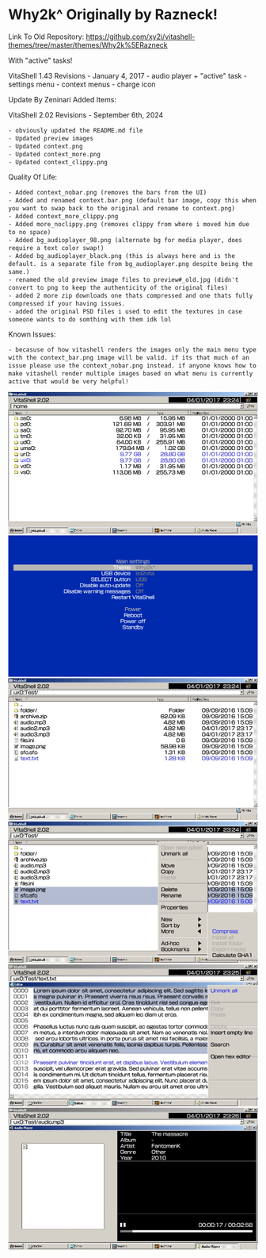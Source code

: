 # Why2k^ Originally by Razneck!

Link To Old Repository: https://github.com/xy2i/vitashell-themes/tree/master/themes/Why2k%5ERazneck

With "active" tasks!

VitaShell 1.43 Revisions - January 4, 2017
	- audio player + "active" task
	- settings menu
	- context menus
	- charge icon

 Update By Zeninari Added Items:

VitaShell 2.02 Revisions - September 6th, 2024

	- obviously updated the README.md file
	- Updated preview images
	- Updated context.png
	- Updated context_more.png
	- Updated context_clippy.png

Quality Of Life:

	- Added context_nobar.png (removes the bars from the UI)
	- Added and renamed context.bar.png (default bar image, copy this when 	you want to swap back to the original and rename to context.png)
	- Added context_more_clippy.png
	- Added more_noclippy.png (removes clippy from where i moved him due to no space)
	- Added bg_audioplayer_98.png (alternate bg for media player, does require a text color swap!)
	- Added bg_audioplayer_black.png (this is always here and is the default. is a separate file from bg_audioplayer.png despite being the 	same.)
	- renamed the old preview image files to preview#_old.jpg (didn't convert to png to keep the authenticity of the original files)
	- added 2 more zip downloads one thats compressed and one thats fully compressed if your having issues.
 	- added the original PSD files i used to edit the textures in case someone wants to do somthing with them idk lol

 Known Issues: 
	 
  	- becasuse of how vitashell renders the images only the main menu type with the context_bar.png image will be valid. if its that much of an issue please use the context_nobar.png instead. if anyone knows how to make vitashell render multiple images based on what menu is currently active that would be very helpful!


![Preview1](https://github.com/Zeninari/Vita-Themes/blob/c4827538122624e5abda6aae1835fded22e5c08a/VitaShell%20Themes/Why2k%5EZeninari/preview1.png)
![Preview2](https://github.com/Zeninari/Vita-Themes/blob/c4827538122624e5abda6aae1835fded22e5c08a/VitaShell%20Themes/Why2k%5EZeninari/preview2.png)
![Preview3](https://github.com/Zeninari/Vita-Themes/blob/d4c636816b348908ce6f8373137ec2bd3b4e0c1d/VitaShell%20Themes/Why2k%5EZeninari/preview3.png)
![Preview4](https://github.com/Zeninari/Vita-Themes/blob/d4c636816b348908ce6f8373137ec2bd3b4e0c1d/VitaShell%20Themes/Why2k%5EZeninari/preview4.png)
![Preview5](https://github.com/Zeninari/Vita-Themes/blob/d4c636816b348908ce6f8373137ec2bd3b4e0c1d/VitaShell%20Themes/Why2k%5EZeninari/preview5.png)
![Preview6](https://github.com/Zeninari/Vita-Themes/blob/d4c636816b348908ce6f8373137ec2bd3b4e0c1d/VitaShell%20Themes/Why2k%5EZeninari/preview6.png)
